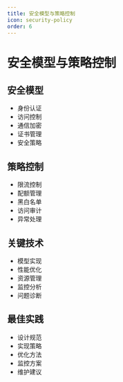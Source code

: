 ```yaml
---
title: 安全模型与策略控制
icon: security-policy
order: 6
---
```


# 安全模型与策略控制

## 安全模型
- 身份认证
- 访问控制
- 通信加密
- 证书管理
- 安全策略

## 策略控制
- 限流控制
- 配额管理
- 黑白名单
- 访问审计
- 异常处理

## 关键技术
- 模型实现
- 性能优化
- 资源管理
- 监控分析
- 问题诊断

## 最佳实践
- 设计规范
- 实现策略
- 优化方法
- 监控方案
- 维护建议
